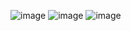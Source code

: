 ![image](https://user-images.githubusercontent.com/26943671/197369595-c7e6cc33-59aa-4702-aa9f-1093ca9321a7.png)
![image](https://user-images.githubusercontent.com/26943671/197369622-3cbf5da9-f82c-4c61-9aad-0837ba4d4693.png)
![image](https://user-images.githubusercontent.com/26943671/197369626-819674a3-dba8-4de2-862f-65a0513b8283.png)
